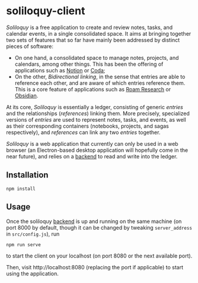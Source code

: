 soliloquy-client
================

_Soliloquy_ is a free application to create and review notes, tasks, and calendar events, in a single consolidated space. It aims at bringing together two sets of  features that so far have mainly been addressed by distinct pieces of software:

* On one hand, a consolidated space to manage notes, projects, and calendars, among other things. This has been the offering of applications such as [Notion](https://www.notion.so/) or [Coda](https://coda.io/);
* On the other, _Bidirectional linking_, in the sense that entries are able to reference each other, and are aware of which entries reference them. This is a core feature of applications such as [Roam Research](https://roamresearch.com/) or [Obsidian](https://obsidian.md/).

At its core, _Soliloquy_ is essentially a ledger, consisting of generic _entries_ and the relationships (_references_) linking them. More precisely, specialized versions of _entries_ are used to represent notes, tasks, and events, as well as their corresponding containers (notebooks, projects, and sagas respectively), and _references_ can link any two _entries_ together.

_Soliloquy_ is a web application that currently can only be used in a web browser (an Electron-based desktop application will hopefully come in the near future), and relies on a [backend](https://github.com/Shampooing/soliloquy-server) to read and write into the ledger.

Installation
------------

```
npm install
```

Usage
-----

Once the soliloquy [backend](https://github.com/Shampooing/soliloquy-server) is up and running on the same machine (on port 8000 by default, though it can be changed by tweaking `server_address` in `src/config.js`), run

```
npm run serve
```

to start the client on your localhost (on port 8080 or the next available port).

Then, visit http://localhost:8080 (replacing the port if applicable) to start using the application.